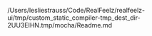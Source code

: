 /Users/lesliestrauss/Code/RealFeelz/realfeelz-ui/tmp/custom_static_compiler-tmp_dest_dir-2UU3EIHN.tmp/mocha/Readme.md
